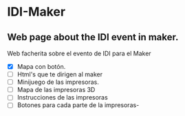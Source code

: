 # IDI-Maker
Web page about the IDI event in maker.
--------------------------------------
Web facherita sobre el evento de IDI para el Maker

- [x] Mapa con botón.
- [ ] Html's que te dirigen al maker
- [ ] Minijuego de las impresoras.
- [ ] Mapa de las impresoras 3D
- [ ] Instrucciones de las impresoras 
- [ ] Botones para cada parte de la impresoras-
